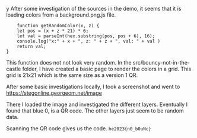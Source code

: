 y After some investigation of the sources in the demo, it seems that it is loading colors from a background.png.js file.

```
	function getRandomColor(x, z) {
	let pos = (x + z * 21) * 6;
	let val = parseInt(hex.substring(pos, pos + 6), 16);
	console.log("x:" + x + ", z: " + z + ", val: " + val )
	return val;
}
```

This function does not not look very random.
In the src/bouncy-not-in-the-castle folder, I have created a basic page to render the colors in a grid. This grid is 21x21 which is the same size as a version 1 QR.

After some basic investigations locally, I took a screenshot and went to 
https://stegonline.georgeom.net/image

There I loaded the image and investigated the different layers.
Eventually I found that blue 0, is a QR code. The other layers just seem to be random data.

Scanning the QR code gives us the code.
`he2023{n0_b0uNc}`